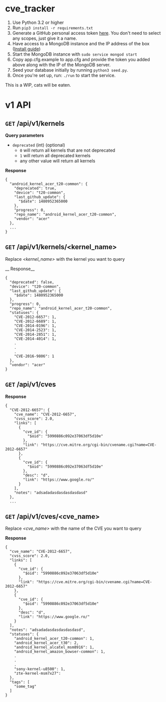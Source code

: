 cve_tracker
============

1. Use Python 3.2 or higher
2. Run `pip3 install -r requirements.txt`
3. Generate a GitHub personal access token [here](https://github.com/settings/tokens). You don't need to select any scopes, just give it a name.
4. Have access to a MongoDB instance and the IP address of the box ([Install guide](https://docs.mongodb.com/manual/administration/install-on-linux/))
5. Start the MongoDB instance with `sudo service mongod start`
6. Copy app.cfg.example to app.cfg and provide the token you added above along with the IP of the MongoDB server.
7. Seed your database initially by running `python3 seed.py`.
8. Once you're set up, run: `./run` to start the service.

This is a WIP, cats will be eaten.


# v1 API


## `GET` __/api/v1/kernels__

__Query parameters__

* `deprecated` (int) (optional)
  * `0` will return all kernels that are not deprecated
  * `1` will return all deprecated kernels
  * any other value will return all kernels


__Response__


```
{
  "android_kernel_acer_t20-common": {
    "deprecated": true,
    "device": "t20-common",
    "last_github_update": {
      "$date": 1480952365000
    },
    "progress": 0,
    "repo_name": "android_kernel_acer_t20-common",
    "vendor": "acer"
  },
  ...
}
```

## `GET` __/api/v1/kernels/<kernel_name>__

Replace *<kernel_name>* with the kernel you want to query

__ Response__


```
{
  "deprecated": false,
  "device": "t20-common",
  "last_github_update": {
    "$date": 1480952365000
  },
  "progress": 0,
  "repo_name": "android_kernel_acer_t20-common",
  "statuses": {
    "CVE-2012-6657": 1,
    "CVE-2012-6689": 1,
    "CVE-2014-0196": 1,
    "CVE-2014-2523": 1,
    "CVE-2014-2851": 1,
    "CVE-2014-4014": 1,
    .
    .
    .
    "CVE-2016-9806": 1
  },
  "vendor": "acer"
}
```

## `GET` __/api/v1/cves__

__Response__


```
{
  "CVE-2012-6657": {
    "cve_name": "CVE-2012-6657",
    "cvss_score": 2.0,
    "links": [
      {
        "cve_id": {
          "$oid": "5990886c092e37063df5d10e"
        },
        "link": "https://cve.mitre.org/cgi-bin/cvename.cgi?name=CVE-2012-6657"
      },
      {
        "cve_id": {
          "$oid": "5990886c092e37063df5d10e"
        },
        "desc": "d",
        "link": "https://www.google.ro/"
      }
    ],
    "notes": "adsadadasdasdasdasdasd"
  },
  ...
```

## `GET` __/api/v1/cves/<cve_name>__

Replace *<cve_name>* with the name of the CVE you want to query

__Response__


```
{
  "cve_name": "CVE-2012-6657",
  "cvss_score": 2.0,
  "links": [
    {
      "cve_id": {
        "$oid": "5990886c092e37063df5d10e"
      },
      "link": "https://cve.mitre.org/cgi-bin/cvename.cgi?name=CVE-2012-6657"
    },
    {
      "cve_id": {
        "$oid": "5990886c092e37063df5d10e"
      },
      "desc": "d",
      "link": "https://www.google.ro/"
    }
  ],
  "notes": "adsadadasdasdasdasdasd",
  "statuses": {
    "android_kernel_acer_t20-common": 1,
    "android_kernel_acer_t30": 2,
    "android_kernel_alcatel_msm8916": 1,
    "android_kernel_amazon_bowser-common": 1,
    .
    .
    .
    "sony-kernel-u8500": 1,
    "zte-kernel-msm7x27":
  },
  "tags": [
    "some_tag"
  ]
}
```
